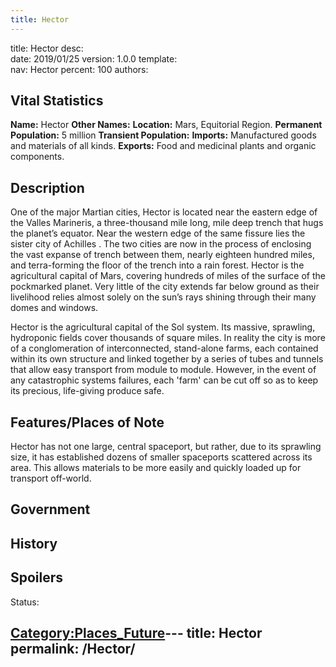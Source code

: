 ```yaml
---
title: Hector
---
```


title:		Hector
desc:		
date:		2019/01/25
version:	1.0.0
template:	
nav:		Hector
percent:	100
authors:	
## Vital Statistics

**Name:** Hector
**Other Names:**
**Location:** Mars, Equitorial Region.
**Permanent Population:** 5 million
**Transient Population:**
**Imports:** Manufactured goods and materials of all kinds.
**Exports:** Food and medicinal plants and organic components.

## Description

One of the major Martian cities, Hector is located near the eastern edge
of the Valles Marineris, a three-thousand mile long, mile deep trench
that hugs the planet’s equator. Near the western edge of the same
fissure lies the sister city of Achilles . The two cities are now in the
process of enclosing the vast expanse of trench between them, nearly
eighteen hundred miles, and terra-forming the floor of the trench into a
rain forest. Hector is the agricultural capital of Mars, covering
hundreds of miles of the surface of the pockmarked planet. Very little
of the city extends far below ground as their livelihood relies almost
solely on the sun’s rays shining through their many domes and windows.

Hector is the agricultural capital of the Sol system. Its massive,
sprawling, hydroponic fields cover thousands of square miles. In reality
the city is more of a conglomeration of interconnected, stand-alone
farms, each contained within its own structure and linked together by a
series of tubes and tunnels that allow easy transport from module to
module. However, in the event of any catastrophic systems failures, each
'farm' can be cut off so as to keep its precious, life-giving produce
safe.

## Features/Places of Note

Hector has not one large, central spaceport, but rather, due to its
sprawling size, it has established dozens of smaller spaceports
scattered across its area. This allows materials to be more easily and
quickly loaded up for transport off-world.

## Government

## History

## Spoilers

<spoiler text="Spoilers">Status: </spoiler>

[Category:Places_Future](Category:Places_Future "wikilink")---
title: Hector
permalink: /Hector/
---

